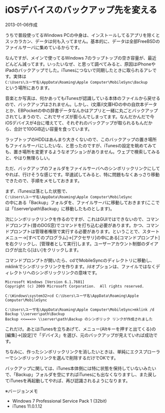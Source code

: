 # iOSデバイスのバックアップ先を変える

2013-01-06作成

うちで普段使ってるWindows PCの中身は、インストールしてるアプリを除くとスッカラカン、データは何も入ってません。基本的に、データは全部FreeBSDのファイルサーバに集めているからです。

なんですが、メインで使ってるWindows 7のラップトップの空き容量が、最近どんどん減ってます。いったいなぜ、と思って調べてみると、原因はiPhoneやiPadのバックアップでした。iTunesにつないで同期したときに取られるアレです。実体は  
`C:\Users\ユーザ名\AppData\Roaming\Apple Computer\MobileSync\Backup`  
という場所にあります。

音楽とか写真は、何かあってもiTunesが認識している本体のファイルから戻せるので、バックアップはされません。しかし、i文庫/i文庫HDの中の自炊本データとか、EBPocketの中の辞書データなんかはアプリと一緒に丸ごとバックアップされてしまうので、これでサイズが膨らんでしまってます。なんだかんだで今iOSデバイスが4台に増えてて、それぞれのバックアップが取られるもんだから、合計で100GiB近い容量を食っています。

ラップトップのHDDはあんまり大きくないので、このバックアップの置き場所もファイルサーバにしたいな、と思ったのですが、iTunesの設定を眺めてみても、置き場所を変更するようなオプションがありません。ウェブで検索してみると、やはり無理らしい。

ただ、バックアップのフォルダをファイルサーバへのシンボリックリンクにしてやれば、行けそうな感じです。早速試してみると、特に問題もなくあっさり移動できたので、手順をメモしておきます。

まず、iTunesは落とした状態で、  
`C:\Users\ユーザ名\AppData\Roaming\Apple Computer\MobileSync`  
の中にある「Backup」フォルダを、ファイルサーバに移動しておきます(ここでは「\\\\server\path\Backup」に移動したものとします)。

次にシンボリックリンクを作るのですが、これはGUIではできないので、コマンドプロンプト(昔のDOS窓)でコマンドを打ち込む必要があります。かつ、コマンドプロンプトは管理者権限で実行する必要があります。ということで、スタートメニュー→[すべてのプログラム]→[アクセサリ]の中にある[コマンドプロンプト]を右クリックし、[管理者として実行]します。ユーザーアカウント制御のダイアログが出たら[はい]をクリックします。

コマンドプロンプトが開いたら、cdでMobileSyncのディレクトリに移動し、mklinkでシンボリックリンクを作ります。/dオプションは、ファイルではなくディレクトリへのシンボリックリンクの意味です。

```console
Microsoft Windows [Version 6.1.7601]
Copyright (c) 2009 Microsoft Corporation.  All rights reserved.

C:\Windows\system32>cd C:\Users\ユーザ名\AppData\Roaming\Apple Computer\MobileSync

C:\Users\ユーザ名\AppData\Roaming\Apple Computer\MobileSync>mklink /d Backup \\server\path\Backup
Backup <<===>> \\server\path\Backup のシンボリック リンクが作成されました
```

これだけ。あとはiTunesを立ちあげて、メニュー(Altキーを押すと出てくる)の[編集]→[設定]で「デバイス」を選び、元のバックアップが見えていれば成功です。

ちなみに、作ったシンボリックリンクを消したいときは、単純にエクスプローラーでシンボリックリンクを選んで削除するだけでOKです。

バックアップに関しては、iTunes本体側には特に状態を保持していないみたいで、「Backup」フォルダを空にすればiTunesにも出なくなりますし、また戻してiTunesを再起動してやれば、再び認識されるようになります。

※バージョンメモ

- Windows 7 Professional Service Pack 1 (32bit)
- iTunes 11.0.1.12
